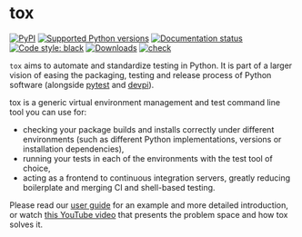 # tox

[![PyPI](https://img.shields.io/pypi/v/tox)](https://pypi.org/project/tox/)
[![Supported Python
versions](https://img.shields.io/pypi/pyversions/tox.svg)](https://pypi.org/project/tox/)
[![Documentation
status](https://readthedocs.org/projects/tox/badge/?version=latest)](https://tox.readthedocs.io/en/latest/?badge=latest)
[![Code style:
black](https://img.shields.io/badge/code%20style-black-000000.svg)](https://github.com/psf/black)
[![Downloads](https://pepy.tech/badge/tox/month)](https://pepy.tech/project/tox/month)
[![check](https://github.com/tox-dev/tox/actions/workflows/check.yml/badge.svg)](https://github.com/tox-dev/tox/actions/workflows/check.yml)

`tox` aims to automate and standardize testing in Python. It is part of a larger vision of easing the packaging, testing
and release process of Python software (alongside [pytest](https://docs.pytest.org/en/latest/) and
[devpi](https://www.devpi.net)).

tox is a generic virtual environment management and test command line tool you can use for:

- checking your package builds and installs correctly under different environments (such as different Python
  implementations, versions or installation dependencies),
- running your tests in each of the environments with the test tool of choice,
- acting as a frontend to continuous integration servers, greatly reducing boilerplate and merging CI and shell-based
  testing.

Please read our [user guide](https://tox.wiki/en/latest/user_guide.html#basic-example) for an example and more detailed
introduction, or watch [this YouTube video](https://www.youtube.com/watch?v=SFqna5ilqig) that presents the problem
space and how tox solves it.
